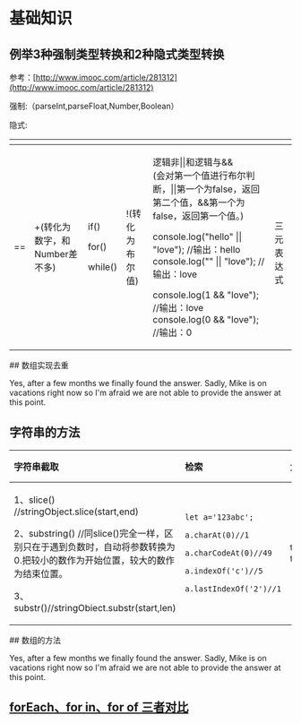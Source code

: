 # 基础知识

## 例举3种强制类型转换和2种隐式类型转换

参考：[http://www.imooc.com/article/281312](http://www.imooc.com/article/281312)

强制:（parseInt,parseFloat,Number,Boolean）

隐式: 

<table>
  <thead>
    <tr>
      <th style="text-align:left"></th>
      <th style="text-align:left"></th>
      <th style="text-align:left"></th>
      <th style="text-align:left"></th>
      <th style="text-align:left"></th>
      <th style="text-align:left"></th>
    </tr>
  </thead>
  <tbody>
    <tr>
      <td style="text-align:left">==</td>
      <td style="text-align:left">+(&#x8F6C;&#x5316;&#x4E3A;&#x6570;&#x5B57;&#xFF0C;&#x548C;Number&#x5DEE;&#x4E0D;&#x591A;)</td>
      <td
      style="text-align:left">
        <p>if()</p>
        <p>for()</p>
        <p>while()</p>
        </td>
        <td style="text-align:left">!(&#x8F6C;&#x5316;&#x4E3A;&#x5E03;&#x5C14;&#x503C;)</td>
        <td style="text-align:left">
          <p></p>
          <p>&#x903B;&#x8F91;&#x975E;||&#x548C;&#x903B;&#x8F91;&#x4E0E;&amp;&amp;
            <br
            />(&#x4F1A;&#x5BF9;&#x7B2C;&#x4E00;&#x4E2A;&#x503C;&#x8FDB;&#x884C;&#x5E03;&#x5C14;&#x5224;&#x65AD;&#xFF0C;||&#x7B2C;&#x4E00;&#x4E2A;&#x4E3A;false&#xFF0C;&#x8FD4;&#x56DE;&#x7B2C;&#x4E8C;&#x4E2A;&#x503C;&#xFF0C;&amp;&amp;&#x7B2C;&#x4E00;&#x4E2A;&#x4E3A;false&#xFF0C;&#x8FD4;&#x56DE;&#x7B2C;&#x4E00;&#x4E2A;&#x503C;&#x3002;)</p>
          <p>console.log(&quot;hello&quot; || &quot;love&quot;); //&#x8F93;&#x51FA;&#xFF1A;hello
            <br
            />console.log(&quot;&quot; || &quot;love&quot;); //&#x8F93;&#x51FA;&#xFF1A;love</p>
          <p>console.log(1 &amp;&amp; &quot;love&quot;); //&#x8F93;&#x51FA;&#xFF1A;love
            <br
            />console.log(0 &amp;&amp; &quot;love&quot;); //&#x8F93;&#x51FA;&#xFF1A;0</p>
        </td>
        <td style="text-align:left">
          <p></p>
          <p>
            <br />&#x4E09;&#x5143;&#x8868;&#x8FBE;&#x5F0F;</p>
        </td>
    </tr>
  </tbody>
</table>## 数组实现去重

Yes, after a few months we finally found the answer. Sadly, Mike is on vacations right now so I'm afraid we are not able to provide the answer at this point.

## 字符串的方法

<table>
  <thead>
    <tr>
      <th style="text-align:left">&#x5B57;&#x7B26;&#x4E32;&#x622A;&#x53D6;</th>
      <th style="text-align:left">&#x68C0;&#x7D22;</th>
      <th style="text-align:left">&#x5927;&#x5C0F;&#x5199;</th>
      <th style="text-align:left">&#x5B57;&#x7B26;&#x4E32;&#x5BF9;&#x8C61;&#x7684;&#x65B9;&#x6CD5;</th>
    </tr>
  </thead>
  <tbody>
    <tr>
      <td style="text-align:left">
        <p>1&#x3001;slice() //stringObject.slice(start,end)</p>
        <p>2&#x3001;substring() //&#x540C;slice()&#x5B8C;&#x5168;&#x4E00;&#x6837;&#xFF0C;&#x533A;&#x522B;&#x53EA;&#x5728;&#x4E8E;&#x9047;&#x5230;&#x8D1F;&#x6570;&#x65F6;&#xFF0C;&#x81EA;&#x52A8;&#x5C06;&#x53C2;&#x6570;&#x8F6C;&#x6362;&#x4E3A;0.&#x628A;&#x8F83;&#x5C0F;&#x7684;&#x6570;&#x4F5C;&#x4E3A;&#x5F00;&#x59CB;&#x4F4D;&#x7F6E;&#xFF0C;&#x8F83;&#x5927;&#x7684;&#x6570;&#x4F5C;&#x4E3A;&#x7ED3;&#x675F;&#x4F4D;&#x7F6E;&#x3002;</p>
        <p>3&#x3001;substr()//stringObiect.substr(start,len)</p>
      </td>
      <td style="text-align:left">
        <p><code>let a=&apos;123abc&apos;;</code>
        </p>
        <p><code>a.charAt(0)//1</code>
        </p>
        <p><code>a.charCodeAt(0)//49</code>
        </p>
        <p><code>a.indexOf(&apos;c&apos;)//5</code>
        </p>
        <p><code>a.lastIndexOf(&apos;2&apos;)//1</code>
        </p>
      </td>
      <td style="text-align:left">toUpperCase()
        <br />toLowerCase()</td>
      <td style="text-align:left">
        <p>split() //&#x53D8;&#x6210;&#x6570;&#x7EC4;</p>
        <p>replace()</p>
      </td>
    </tr>
  </tbody>
</table>## 数组的方法

Yes, after a few months we finally found the answer. Sadly, Mike is on vacations right now so I'm afraid we are not able to provide the answer at this point.

## [forEach、for in、for of 三者对比](https://www.cnblogs.com/theblogs/p/10520590.html)



